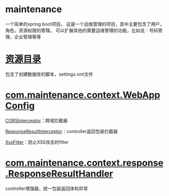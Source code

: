 # maintenance
一个简单的spring boot项目。
这是一个运维管理的项目，其中主要包含了用户，角色，资源权限的管理。
可以扩展其他的需要运维管理的功能，比如说：号码管理，企业管理等等

# [资源目录](https://github.com/CardiacStimulant/maintenance/tree/master/%E8%B5%84%E6%BA%90)
包含了创建数据库的脚本，settings.xml文件

# [com.maintenance.context.WebAppConfig](https://github.com/CardiacStimulant/maintenance/blob/master/src/main/java/com/maintenance/context/WebAppConfig.java)
[CORSInterceptor](https://github.com/CardiacStimulant/maintenance/blob/master/src/main/java/com/maintenance/context/interceptor/CORSInterceptor.java)：跨域拦截器

[ResponseResultInterceptor](https://github.com/CardiacStimulant/maintenance/blob/master/src/main/java/com/maintenance/context/response/ResponseResultInterceptor.java)：controller返回包装拦截器

[XssFilter](https://github.com/CardiacStimulant/maintenance/blob/master/src/main/java/com/maintenance/context/xss/XssFilter.java)：防止XSS攻击的filter

# [com.maintenance.context.response.ResponseResultHandler](https://github.com/CardiacStimulant/maintenance/blob/master/src/main/java/com/maintenance/context/response/ResponseResultHandler.java)
controller增强器，统一包装返回体和异常
